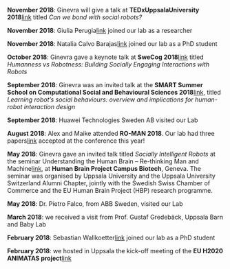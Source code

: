 **November 2018**: Ginevra will give a talk at **TEDxUppsalaUniversity 2018**[link](https://tedxuppsalauniversity.com/speakers/) titled *Can we bond with social robots?*


**November 2018**: Giulia Perugia[link](https://usr-lab.github.io/people/) joined our lab as a researcher

**November 2018**: Natalia Calvo Barajas[link](https://usr-lab.github.io/people/) joined our lab as a PhD student 


**October 2018**: Ginevra gave a keynote talk at **SweCog 2018**[link](http://www.swecog.se/conference/2018/) titled *Humanness vs Robotness: Building Socially Engaging Interactions with Robots*


**September 2018**: Ginevra was an invited talk at the **SMART Summer School on  Computational Social and Behavioural Sciences 2018**[link](http://www.animatas.eu/index.php?perma=smart_school), titled *Learning robot’s social behaviours: overview and implications for human-robot interaction design*


**September 2018**: Huawei Technologies Sweden AB visited our Lab

**August 2018**: Alex and Maike attended **RO-MAN 2018**. Our lab had three papers[link](https://usr-lab.github.io/publications/) accepted at the conference this year!


**May 2018**: Ginevra gave an invited talk titled *Socially Intelligent Robots* at the seminar Understanding the Human Brain – Re-thinking Man and Machine[link](http://www.uu.se/en/news-media/news/article/?id=10680&area=2,4,5,7,16&typ=artikel&lang=en), at **Human Brain Project Campus Biotech**, Geneva. The seminar was organised by Uppsala University and the Uppsala University Switzerland Alumni Chapter, jointly with the Swedish Swiss Chamber of Commerce and the EU Human Brain Project (HBP) research programme. 



**May 2018**: Dr. Pietro Falco, from ABB Sweden, visited our Lab

**March 2018**: we received a visit from Prof. Gustaf Gredebäck, Uppsala Barn and Baby Lab

**February 2018**: Sebastian Wallkoetter[link](https://usr-lab.github.io/people/) joined our lab as a PhD student


**February 2018**: we hosted in Uppsala the kick-off meeting of the **EU H2020 ANIMATAS project**[link](http://www.animatas.eu/)
